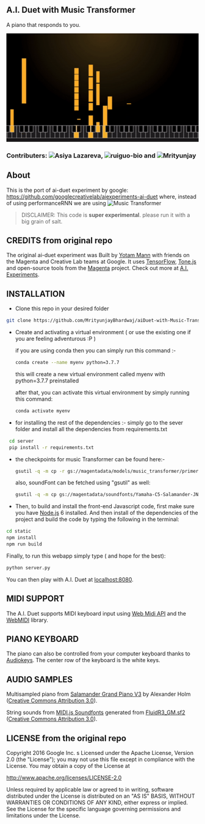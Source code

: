 ## A.I. Duet with Music Transformer

A piano that responds to you.

![](./assets/AI_duet_with_Onset_and_Frames_and_Transformer_model.gif)

### Contributers: ![Asiya Lazareva ](https://github.com/alazareva), ![ruiguo-bio](https://github.com/ruiguo-bio) and ![Mrityunjay](#)
## About

This is the port of ai-duet experiment by google: https://github.com/googlecreativelab/aiexperiments-ai-duet where, instead of using performanceRNN we are using ![Music Transformer](https://magenta.tensorflow.org/music-transformer)

> DISCLAIMER: This code is **super experimental**. please run it with a big grain of salt.

## CREDITS from original repo

The original ai-duet experiment was Built by [Yotam Mann](https://github.com/tambien) with friends on the Magenta and Creative Lab teams at Google. It uses [TensorFlow](https://tensorflow.org), [Tone.js](https://github.com/Tonejs/Tone.js) and open-source tools from the [Magenta](https://magenta.tensorflow.org/) project. Check out more at [A.I. Experiments](https://aiexperiments.withgoogle.com).


## INSTALLATION

* Clone this repo in your desired folder
```bash
git clone https://github.com/MrityunjayBhardwaj/aiDuet-with-Music-Transformer.git
```

* Create and activating a virtual environment ( or use the existing one if you are feeling adventurous :P )

    if you are using conda then you can simply run this command :-

    ```bash
    conda create --name myenv python=3.7.7
    ```

    this will create a new virtual environment called myenv with python=3.7.7 preinstalled

    after that, you can activate this virtual environment by simply running this command:

    ```bash
    conda activate myenv
    ```

* for installing the rest of the dependencies :- simply go to the sever folder and install all the dependencies from requirements.txt

```bash
 cd server
 pip install -r requirements.txt
```

* the checkpoints for music Transformer can be found here:-

    ```bash
    gsutil -q -m cp -r gs://magentadata/models/music_transformer/primers/* ./assets/checkpoints
    ```

    also, soundFont can be fetched using "gsutil" as well:

    ```bash
    gsutil -q -m cp gs://magentadata/soundfonts/Yamaha-C5-Salamander-JNv5.1.sf2 ./assets/soundFonts
    ```


* Then, to build and install the front-end Javascript code, first make sure you have [Node.js](https://nodejs.org) 6 installed. And then install of the dependencies of the project and build the code by typing the following in the terminal: 


```bash
cd static
npm install
npm run build
```

Finally, to run this webapp simply type ( and hope for the best):

```bash
python server.py
```

You can then play with A.I. Duet at [localhost:8080](http://localhost:8080).


## MIDI SUPPORT

The A.I. Duet supports MIDI keyboard input using [Web Midi API](https://webaudio.github.io/web-midi-api/) and the [WebMIDI](https://github.com/cotejp/webmidi) library. 

## PIANO KEYBOARD

The piano can also be controlled from your computer keyboard thanks to [Audiokeys](https://github.com/kylestetz/AudioKeys). The center row of the keyboard is the white keys.

## AUDIO SAMPLES

Multisampled piano from [Salamander Grand Piano V3](https://archive.org/details/SalamanderGrandPianoV3) by Alexander Holm ([Creative Commons Attribution 3.0](https://creativecommons.org/licenses/by/3.0/)).

String sounds from [MIDI.js Soundfonts](https://github.com/gleitz/midi-js-soundfonts) generated from [FluidR3_GM.sf2](http://www.musescore.org/download/fluid-soundfont.tar.gz) ([Creative Commons Attribution 3.0](https://creativecommons.org/licenses/by/3.0/)).

## LICENSE from the original repo

Copyright 2016 Google Inc.
s
Licensed under the Apache License, Version 2.0 (the "License");
you may not use this file except in compliance with the License.
You may obtain a copy of the License at

http://www.apache.org/licenses/LICENSE-2.0

Unless required by applicable law or agreed to in writing, software
distributed under the License is distributed on an "AS IS" BASIS,
WITHOUT WARRANTIES OR CONDITIONS OF ANY KIND, either express or implied.
See the License for the specific language governing permissions and
limitations under the License.
